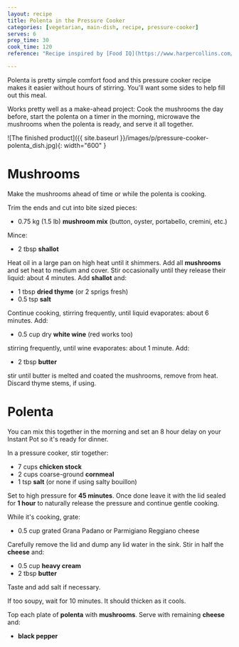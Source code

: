 ```yaml
---
layout: recipe
title: Polenta in the Pressure Cooker
categories: [vegetarian, main-dish, recipe, pressure-cooker]
serves: 6
prep_time: 30
cook_time: 120
reference: "Recipe inspired by [Food IQ](https://www.harpercollins.com/products/food-iq-daniel-holzmanmatt-rodbard?variant=39356482256930) by Daniel Holtzman & Matt Rodbard."

---
```


Polenta is pretty simple comfort food and this pressure cooker recipe makes it
easier without hours of stirring. You'll want some sides to help fill out this
meal.

Works pretty well as a make-ahead project: Cook the mushrooms the day before,
start the polenta on a timer in the morning, microwave the mushrooms when the
polenta is ready, and serve it all together.

![The finished product]({{ site.baseurl }}/images/p/pressure-cooker-polenta_dish.jpg){: width="600" }


# Mushrooms

Make the mushrooms ahead of time or while the polenta is cooking.

Trim the ends and cut into bite sized pieces:

* 0.75 kg (1.5 lb) **mushroom mix** (button, oyster, portabello, cremini, etc.)

Mince:

* 2 tbsp **shallot**

Heat oil in a large pan on high heat until it shimmers. Add all **mushrooms**
and set heat to medium and cover. Stir occasionally until they release their
liquid: about 4 minutes. Add **shallot** and:

* 1 tbsp **dried thyme** (or 2 sprigs fresh)
* 0.5 tsp **salt**

Continue cooking, stirring frequently, until liquid evaporates: about 6 minutes. Add:

* 0.5 cup dry **white wine** (red works too)

stirring frequently, until wine evaporates: about 1 minute. Add:

* 2 tbsp **butter**

stir until butter is melted and coated the mushrooms, remove from heat.
Discard thyme stems, if using.

# Polenta

You can mix this together in the morning and set an 8 hour delay on your
Instant Pot so it's ready for dinner.

In a pressure cooker, stir together:

* 7 cups **chicken stock**
* 2 cups coarse-ground **cornmeal**
* 1 tsp **salt** (or none if using salty bouillon)

Set to high pressure for **45 minutes**. Once done leave it with the lid sealed
for **1 hour** to naturally release the pressure and continue gentle cooking.

While it's cooking, grate:

* 0.5 cup grated Grana Padano or Parmigiano Reggiano cheese

Carefully remove the lid and dump any lid water in the sink. Stir in half the **cheese** and:

* 0.5 cup **heavy cream**
* 2 tbsp **butter**

Taste and add salt if necessary.

If too soupy, wait for 10 minutes. It should thicken as it cools.

Top each plate of **polenta** with **mushrooms**. Serve with remaining **cheese** and:

* **black pepper**

